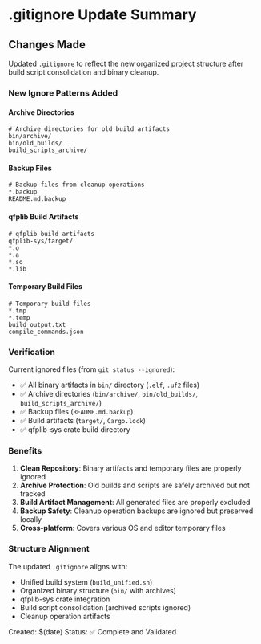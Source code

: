 # .gitignore Update Summary

## Changes Made

Updated `.gitignore` to reflect the new organized project structure after build script consolidation and binary cleanup.

### New Ignore Patterns Added

#### Archive Directories
```ignore
# Archive directories for old build artifacts
bin/archive/
bin/old_builds/
build_scripts_archive/
```

#### Backup Files
```ignore
# Backup files from cleanup operations
*.backup
README.md.backup
```

#### qfplib Build Artifacts
```ignore
# qfplib build artifacts
qfplib-sys/target/
*.o
*.a
*.so
*.lib
```

#### Temporary Build Files
```ignore
# Temporary build files
*.tmp
*.temp
build_output.txt
compile_commands.json
```

### Verification

Current ignored files (from `git status --ignored`):
- ✅ All binary artifacts in `bin/` directory (`.elf`, `.uf2` files)
- ✅ Archive directories (`bin/archive/`, `bin/old_builds/`, `build_scripts_archive/`)
- ✅ Backup files (`README.md.backup`)
- ✅ Build artifacts (`target/`, `Cargo.lock`)
- ✅ qfplib-sys crate build directory

### Benefits

1. **Clean Repository**: Binary artifacts and temporary files are properly ignored
2. **Archive Protection**: Old builds and scripts are safely archived but not tracked
3. **Build Artifact Management**: All generated files are properly excluded
4. **Backup Safety**: Cleanup operation backups are ignored but preserved locally
5. **Cross-platform**: Covers various OS and editor temporary files

### Structure Alignment

The updated `.gitignore` aligns with:
- Unified build system (`build_unified.sh`)
- Organized binary structure (`bin/` with archives)
- qfplib-sys crate integration
- Build script consolidation (archived scripts ignored)
- Cleanup operation artifacts

Created: $(date)
Status: ✅ Complete and Validated